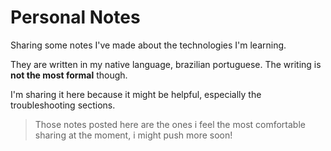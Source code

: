 # Personal Notes
Sharing some notes I've made about the technologies I'm learning.

They are written in my native language, brazilian portuguese. The writing is **not the most formal** though.

I'm sharing it here because it might be helpful, especially the troubleshooting sections.

> Those notes posted here are the ones i feel the most comfortable sharing at the moment, i might push more soon!
